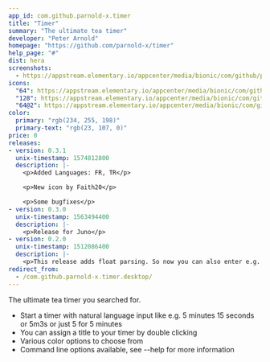 ```yaml
---
app_id: com.github.parnold-x.timer
title: "Timer"
summary: "The ultimate tea timer"
developer: "Peter Arnold"
homepage: "https://github.com/parnold-x/timer"
help_page: "#"
dist: hera
screenshots:
  - https://appstream.elementary.io/appcenter/media/bionic/com/github/parnold-x.timer/02BD2671131BB025EB89F460671BC004/screenshots/image-1_orig.png
icons:
  "64": https://appstream.elementary.io/appcenter/media/bionic/com/github/parnold-x.timer/02BD2671131BB025EB89F460671BC004/icons/64x64/com.github.parnold-x.timer_com.github.parnold-x.timer.png
  "128": https://appstream.elementary.io/appcenter/media/bionic/com/github/parnold-x.timer/02BD2671131BB025EB89F460671BC004/icons/128x128/com.github.parnold-x.timer_com.github.parnold-x.timer.png
  "64@2": https://appstream.elementary.io/appcenter/media/bionic/com/github/parnold-x.timer/02BD2671131BB025EB89F460671BC004/icons/64x64@2/com.github.parnold-x.timer_com.github.parnold-x.timer.png
color:
  primary: "rgb(234, 255, 198)"
  primary-text: "rgb(23, 107, 0)"
price: 0
releases:
- version: 0.3.1
  unix-timestamp: 1574812800
  description: |-
    <p>Added Languages: FR, TR</p>

    <p>New icon by Faith20</p>

    <p>Some bugfixes</p>
- version: 0.3.0
  unix-timestamp: 1563494400
  description: |-
    <p>Release for Juno</p>
- version: 0.2.0
  unix-timestamp: 1512086400
  description: |-
    <p>This release adds float parsing. So now you can also enter e.g. 3.5 for 3 minutes and 30 seconds</p>
redirect_from:
  - /com.github.parnold-x.timer.desktop/
---
```


<p>The ultimate tea timer you searched for.</p>
<ul>
  <li>Start a timer with natural language input like e.g. 5 minutes 15 seconds or 5m3s or just 5 for 5 minutes</li>
  <li>You can assign a title to your timer by double clicking</li>
  <li>Various color options to choose from</li>
  <li>Command line options available, see --help for more information</li>
</ul>